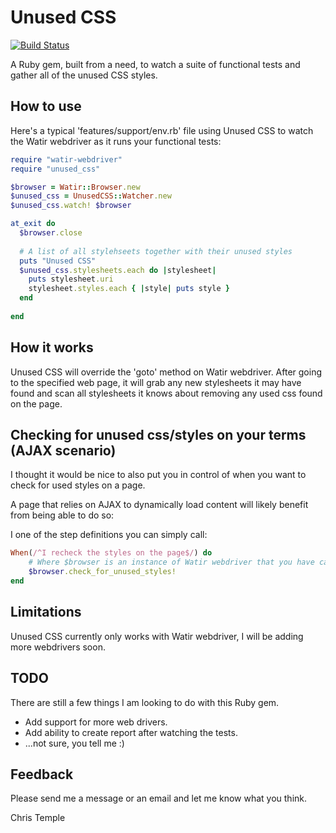 Unused CSS
==========

[![Build Status](https://travis-ci.org/christemple/unused-css.png?branch=master)](https://travis-ci.org/christemple/unused-css)

A Ruby gem, built from a need, to watch a suite of functional tests and gather all of the unused CSS styles.


How to use
----------

Here's a typical 'features/support/env.rb' file using Unused CSS to watch the Watir webdriver as it runs your functional tests:

```ruby
require "watir-webdriver"
require "unused_css"

$browser = Watir::Browser.new
$unused_css = UnusedCSS::Watcher.new
$unused_css.watch! $browser

at_exit do
  $browser.close
  
  # A list of all stylehseets together with their unused styles
  puts "Unused CSS"
  $unused_css.stylesheets.each do |stylesheet|
    puts stylesheet.uri
    stylesheet.styles.each { |style| puts style }
  end
  
end
```

How it works
------------

Unused CSS will override the 'goto' method on Watir webdriver.  After going to the specified web page, it will grab any
new stylesheets it may have found and scan all stylesheets it knows about removing any used css found on the page.


Checking for unused css/styles on your terms (AJAX scenario)
----------

I thought it would be nice to also put you in control of when you want to check for used styles on a page.

A page that relies on AJAX to dynamically load content will likely benefit from being able to do so:

I one of the step definitions you can simply call:

```ruby
When(/^I recheck the styles on the page$/) do
    # Where $browser is an instance of Watir webdriver that you have called the unused css watch! method on
    $browser.check_for_unused_styles!
end
```

Limitations
-----------

Unused CSS currently only works with Watir webdriver, I will be adding more webdrivers soon.

TODO
----

There are still a few things I am looking to do with this Ruby gem.
- Add support for more web drivers.
- Add ability to create report after watching the tests.
- ...not sure, you tell me :)


Feedback
--------
Please send me a message or an email and let me know what you think.

Chris Temple
